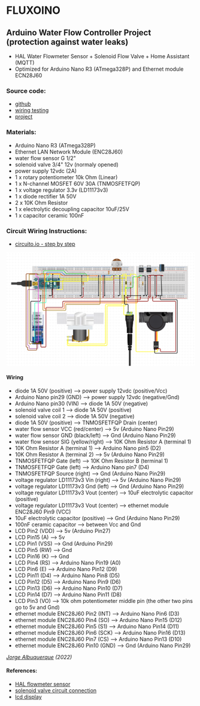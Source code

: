 # FLUXOINO 

## Arduino Water Flow Controller Project (protection against water leaks)

 - HAL Water Flowmeter Sensor  + Solenoid Flow Valve + Home Assistant (MQTT)
 - Optimized for Arduino Nano R3 (ATmega328P) and Ethernet module ECN28J60

### Source code:
  - [github](https://github.com/fortalbrz/fluxoino/)
  - [wiring testing](https://github.com/fortalbrz/fluxoino/blob/main/fluxoino_wiring_test/fluxoino_wiring_test.ino)
  - [project](https://github.com/fortalbrz/fluxoino/blob/main/fluxoino/fluxoino.ino)

###  Materials:
  - Arduino Nano R3 (ATmega328P)
  - Ethernet LAN Network Module (ENC28J60)
  - water flow sensor G 1/2"
  - solenoid valve 3/4" 12v (normaly opened)
  - power supply 12vdc (2A)
  - 1 x rotary potentiometer 10k Ohm (Linear)
  - 1 x N-channel MOSFET 60V 30A (TNMOSFETFQP)
  - 1 x voltage regulator 3.3v (LD11173v3)
  - 1 x diode rectifier 1A 50V
  - 2 x 10K Ohm Resistor
  - 1 x electrolytic decoupling capacitor 10uF/25V
  - 1 x capacitor ceramic 100nF

###  Circuit Wiring Instructions:
   - [circuito.io - step by step](https://www.circuito.io/static/reply/index.html?solutionId=65010bbd91d445002e8974a5&solutionPath=storage.circuito.io)
   
![wiring](https://github.com/fortalbrz/fluxoino/blob/main/fluxoino_wiring.png?raw=true)


#### Wiring
   - diode 1A 50V (positive) --> power supply 12vdc (positive/Vcc)
   - Arduino Nano pin29 (GND) --> power supply 12vdc (negative/Gnd)
   - Arduino Nano pin30 (VIN) --> diode 1A 50V (negative)
   - solenoid valve coil 1 --> diode 1A 50V (positive)
   - solenoid valve coil 2 --> diode 1A 50V (negative)
   - diode 1A 50V (positive) --> TNMOSFETFQP Drain (center)
   - water flow sensor VCC (red/center) --> 5v (Arduino Nano Pin29)
   - water flow sensor GND (black/left) --> Gnd (Arduino Nano Pin29)
   - water flow sensor SIG (yellow/right) --> 10K Ohm Resistor A (terminal 1)
   - 10K Ohm Resistor A (terminal 1) --> Arduino Nano pin5 (D2)
   - 10K Ohm Resistor A (terminal 2) --> 5v (Arduino Nano Pin29)
   - TNMOSFETFQP Gate (left) --> 10K Ohm Resistor B (terminal 1)
   - TNMOSFETFQP Gate (left) --> Arduino Nano pin7 (D4)
   - TNMOSFETFQP Source (right) --> Gnd (Arduino Nano Pin29)
   - voltage regulator LD11173v3 Vin (right) --> 5v (Arduino Nano Pin29)
   - voltage regulator LD11173v3 Gnd (left) --> Gnd (Arduino Nano Pin29)
   - voltage regulator LD11173v3 Vout (center) --> 10uF electrolytic capacitor (positive)
   - voltage regulator LD11173v3 Vout (center) --> ethernet module ENC28J60 Pin9 (VCC)
   - 10uF electrolytic capacitor (positive) --> Gnd (Arduino Nano Pin29)
   - 100nF ceramic capacitor --> between Vcc and Gnd
   - LCD Pin2 (VDD) --> 5v (Arduino Pin27)
   - LCD Pin15 (A) --> 5v
   - LCD Pin1 (VSS) --> Gnd (Arduino Pin29)
   - LCD Pin5 (RW) --> Gnd
   - LCD Pin16 (K) --> Gnd
   - LCD Pin4 (RS) --> Arduino Nano Pin19 (A0)
   - LCD Pin6 (E) --> Arduino Nano Pin12 (D9)
   - LCD Pin11 (D4) --> Arduino Nano Pin8 (D5)
   - LCD Pin12 (D5) --> Arduino Nano Pin9 (D6)
   - LCD Pin13 (D6) --> Arduino Nano Pin10 (D7)
   - LCD Pin14 (D7) --> Arduino Nano Pin11 (D8)
   - LCD Pin3 (VO) --> 10k ohm potentiometer middle pin (the other two pins go to 5v and Gnd)
   - ethernet module ENC28J60 Pin2 (INT) --> Arduino Nano Pin6 (D3)
   - ethernet module ENC28J60 Pin4 (SO) --> Arduino Nano Pin15 (D12)
   - ethernet module ENC28J60 Pin5 (S1) --> Arduino Nano Pin14 (D11)
   - ethernet module ENC28J60 Pin6 (SCK) --> Arduino Nano Pin16 (D13)
   - ethernet module ENC28J60 Pin7 (CS) --> Arduino Nano Pin13 (D10)
   - ethernet module ENC28J60 Pin10 (GND) --> Gnd (Arduino Nano Pin29)


*[Jorge Albuquerque](mailto:jorgealbuquerque@gmail.com) (2022)*

#### References:
- [HAL flowmeter sensor](http://www.nadielcomercio.com.br/blog/2015/10/14/sensor-de-fluxo-de-agua/)
- [solenoid valve circuit connection](http://www.nadielcomercio.com.br/blog/2015/09/10/controlando-uma-valvula-solenoide-de-um-arduino/)
- [lcd display](http://labdegaragem.com/profiles/blogs/tutorial-lcd-com-arduino)
